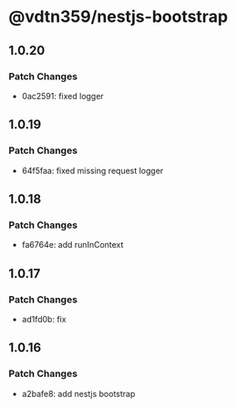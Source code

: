 # @vdtn359/nestjs-bootstrap

## 1.0.20

### Patch Changes

-   0ac2591: fixed logger

## 1.0.19

### Patch Changes

-   64f5faa: fixed missing request logger

## 1.0.18

### Patch Changes

-   fa6764e: add runInContext

## 1.0.17

### Patch Changes

-   ad1fd0b: fix

## 1.0.16

### Patch Changes

-   a2bafe8: add nestjs bootstrap

